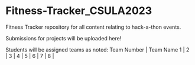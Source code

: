 # Fitness-Tracker_CSULA2023
Fitness Tracker repository for all content relating to hack-a-thon events.

Submissions for projects will be uploaded here!

Students will be assigned teams as noted:
Team Number | Team Name
1           | 
2           | 
3           | 
4           | 
5           | 
6           | 
7           | 
8           | 

